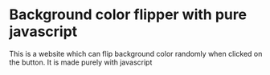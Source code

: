 # Background color flipper with pure javascript
This is a website which can flip background color randomly when clicked on the button. It is made purely with javascript

